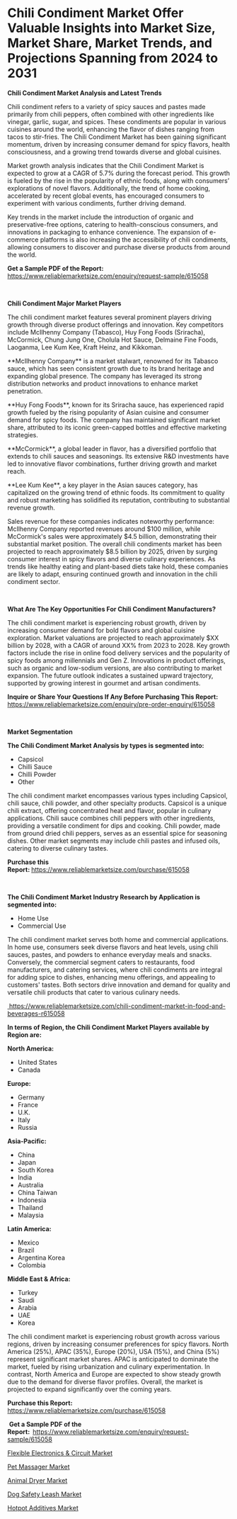 <p><h1>Chili Condiment Market Offer Valuable Insights into Market Size, Market Share, Market Trends, and Projections Spanning from 2024 to 2031</h1></p><p><strong>Chili Condiment Market Analysis and Latest Trends</strong></p>
<p><p>Chili condiment refers to a variety of spicy sauces and pastes made primarily from chili peppers, often combined with other ingredients like vinegar, garlic, sugar, and spices. These condiments are popular in various cuisines around the world, enhancing the flavor of dishes ranging from tacos to stir-fries. The Chili Condiment Market has been gaining significant momentum, driven by increasing consumer demand for spicy flavors, health consciousness, and a growing trend towards diverse and global cuisines.</p><p>Market growth analysis indicates that the Chili Condiment Market is expected to grow at a CAGR of 5.7% during the forecast period. This growth is fueled by the rise in the popularity of ethnic foods, along with consumers’ explorations of novel flavors. Additionally, the trend of home cooking, accelerated by recent global events, has encouraged consumers to experiment with various condiments, further driving demand.</p><p>Key trends in the market include the introduction of organic and preservative-free options, catering to health-conscious consumers, and innovations in packaging to enhance convenience. The expansion of e-commerce platforms is also increasing the accessibility of chili condiments, allowing consumers to discover and purchase diverse products from around the world.</p></p>
<p><strong>Get a Sample PDF of the Report:&nbsp;</strong> <a href="https://www.reliablemarketsize.com/enquiry/request-sample/615058?utm_campaign=1131&utm_medium=2&utm_source=Github&utm_content=ia&utm_term=01102024&utm_id=chili-condiment">https://www.reliablemarketsize.com/enquiry/request-sample/615058</a></p>
<p>&nbsp;</p>
<p><strong>Chili Condiment Major Market Players</strong></p>
<p><p>The chili condiment market features several prominent players driving growth through diverse product offerings and innovation. Key competitors include McIlhenny Company (Tabasco), Huy Fong Foods (Sriracha), McCormick, Chung Jung One, Cholula Hot Sauce, Delmaine Fine Foods, Laoganma, Lee Kum Kee, Kraft Heinz, and Kikkoman.</p><p>**McIlhenny Company** is a market stalwart, renowned for its Tabasco sauce, which has seen consistent growth due to its brand heritage and expanding global presence. The company has leveraged its strong distribution networks and product innovations to enhance market penetration. </p><p>**Huy Fong Foods**, known for its Sriracha sauce, has experienced rapid growth fueled by the rising popularity of Asian cuisine and consumer demand for spicy foods. The company has maintained significant market share, attributed to its iconic green-capped bottles and effective marketing strategies. </p><p>**McCormick**, a global leader in flavor, has a diversified portfolio that extends to chili sauces and seasonings. Its extensive R&D investments have led to innovative flavor combinations, further driving growth and market reach.</p><p>**Lee Kum Kee**, a key player in the Asian sauces category, has capitalized on the growing trend of ethnic foods. Its commitment to quality and robust marketing has solidified its reputation, contributing to substantial revenue growth.</p><p>Sales revenue for these companies indicates noteworthy performance: McIlhenny Company reported revenues around $100 million, while McCormick's sales were approximately $4.5 billion, demonstrating their substantial market position. The overall chili condiments market has been projected to reach approximately $8.5 billion by 2025, driven by surging consumer interest in spicy flavors and diverse culinary experiences. As trends like healthy eating and plant-based diets take hold, these companies are likely to adapt, ensuring continued growth and innovation in the chili condiment sector.</p></p>
<p>&nbsp;</p>
<p><strong>What Are The Key Opportunities For Chili Condiment Manufacturers?</strong></p>
<p><p>The chili condiment market is experiencing robust growth, driven by increasing consumer demand for bold flavors and global cuisine exploration. Market valuations are projected to reach approximately $XX billion by 2028, with a CAGR of around XX% from 2023 to 2028. Key growth factors include the rise in online food delivery services and the popularity of spicy foods among millennials and Gen Z. Innovations in product offerings, such as organic and low-sodium versions, are also contributing to market expansion. The future outlook indicates a sustained upward trajectory, supported by growing interest in gourmet and artisan condiments.</p></p>
<p><strong>Inquire or Share Your Questions If Any Before Purchasing This Report:</strong> <a href="https://www.reliablemarketsize.com/enquiry/pre-order-enquiry/615058?utm_campaign=1131&utm_medium=2&utm_source=Github&utm_content=ia&utm_term=01102024&utm_id=chili-condiment">https://www.reliablemarketsize.com/enquiry/pre-order-enquiry/615058</a></p>
<p>&nbsp;</p>
<p><strong>Market Segmentation</strong></p>
<p><strong>The Chili Condiment Market Analysis by types is segmented into:</strong></p>
<p><ul><li>Capsicol</li><li>Chilli Sauce</li><li>Chilli Powder</li><li>Other</li></ul></p>
<p><p>The chili condiment market encompasses various types including Capsicol, chili sauce, chili powder, and other specialty products. Capsicol is a unique chili extract, offering concentrated heat and flavor, popular in culinary applications. Chili sauce combines chili peppers with other ingredients, providing a versatile condiment for dips and cooking. Chili powder, made from ground dried chili peppers, serves as an essential spice for seasoning dishes. Other market segments may include chili pastes and infused oils, catering to diverse culinary tastes.</p></p>
<p><strong>Purchase this Report:&nbsp;</strong><a href="https://www.reliablemarketsize.com/purchase/615058?utm_campaign=1131&utm_medium=2&utm_source=Github&utm_content=ia&utm_term=01102024&utm_id=chili-condiment">https://www.reliablemarketsize.com/purchase/615058</a></p>
<p>&nbsp;</p>
<p><strong>The Chili Condiment Market Industry Research by Application is segmented into:</strong></p>
<p><ul><li>Home Use</li><li>Commercial Use</li></ul></p>
<p><p>The chili condiment market serves both home and commercial applications. In home use, consumers seek diverse flavors and heat levels, using chili sauces, pastes, and powders to enhance everyday meals and snacks. Conversely, the commercial segment caters to restaurants, food manufacturers, and catering services, where chili condiments are integral for adding spice to dishes, enhancing menu offerings, and appealing to customers' tastes. Both sectors drive innovation and demand for quality and versatile chili products that cater to various culinary needs.</p></p>
<p><a href="https://www.reliablemarketsize.com/chili-condiment-market-in-food-and-beverages-r615058?utm_campaign=1131&utm_medium=2&utm_source=Github&utm_content=ia&utm_term=01102024&utm_id=chili-condiment">&nbsp;https://www.reliablemarketsize.com/chili-condiment-market-in-food-and-beverages-r615058</a></p>
<p><strong>In terms of Region, the Chili Condiment Market Players available by Region are:</strong></p>
<p>
    <p> <strong> North America: </strong>
        <ul>
            <li>United States</li>
            <li>Canada</li>
        </ul>
        </p> 
    <p> <strong> Europe: </strong>
        <ul>
            <li>Germany</li>
            <li>France</li>
            <li>U.K.</li>
            <li>Italy</li>
            <li>Russia</li>
        </ul>
        </p> 
    <p> <strong> Asia-Pacific: </strong>
        <ul>
            <li>China</li>
            <li>Japan</li>
            <li>South Korea</li>
            <li>India</li>
            <li>Australia</li>
            <li>China Taiwan</li>
            <li>Indonesia</li>
            <li>Thailand</li>
            <li>Malaysia</li>
        </ul>
        </p> 
    <p> <strong> Latin America: </strong>
        <ul>
            <li>Mexico</li>
            <li>Brazil</li>
            <li>Argentina Korea</li>
            <li>Colombia</li>
        </ul>
        </p> 
    <p> <strong> Middle East & Africa: </strong>
        <ul>
            <li>Turkey</li>
            <li>Saudi</li>
            <li>Arabia</li>
            <li>UAE</li>
            <li>Korea</li>
        </ul>
    </p>
    </p>
<p><p>The chili condiment market is experiencing robust growth across various regions, driven by increasing consumer preferences for spicy flavors. North America (25%), APAC (35%), Europe (20%), USA (15%), and China (5%) represent significant market shares. APAC is anticipated to dominate the market, fueled by rising urbanization and culinary experimentation. In contrast, North America and Europe are expected to show steady growth due to the demand for diverse flavor profiles. Overall, the market is projected to expand significantly over the coming years.</p></p>
<p><strong>Purchase this Report: </strong><a href="https://www.reliablemarketsize.com/purchase/615058?utm_campaign=1131&utm_medium=2&utm_source=Github&utm_content=ia&utm_term=01102024&utm_id=chili-condiment">https://www.reliablemarketsize.com/purchase/615058</a></p>
<p>&nbsp;<strong>Get a Sample PDF of the Report:&nbsp;&nbsp;</strong><a href="https://www.reliablemarketsize.com/enquiry/request-sample/615058?utm_campaign=1131&utm_medium=2&utm_source=Github&utm_content=ia&utm_term=01102024&utm_id=chili-condiment">https://www.reliablemarketsize.com/enquiry/request-sample/615058</a></p>
<p><strong></strong></p>
<p><p><a href="https://issuu.com/reportprime-2/docs/flexible-electronics-circuit-market_12bb4e8499d522?utm_campaign=1131&utm_medium=2&utm_source=Github&utm_content=ia&utm_term=01102024&utm_id=chili-condiment">Flexible Electronics & Circuit Market</a></p><p><a href="https://www.linkedin.com/pulse/global-pet-massager-market-status-2024-2031-forecast-cb94f?utm_campaign=1131&utm_medium=2&utm_source=Github&utm_content=ia&utm_term=01102024&utm_id=chili-condiment">Pet Massager Market</a></p><p><a href="https://www.linkedin.com/pulse/animal-dryer-market-global-regional-analysis-focus-region-country-level-e9cvf?utm_campaign=1131&utm_medium=2&utm_source=Github&utm_content=ia&utm_term=01102024&utm_id=chili-condiment">Animal Dryer Market</a></p><p><a href="https://www.linkedin.com/pulse/what-innovations-shaping-dog-safety-leash-market-application-s1a4f?utm_campaign=1131&utm_medium=2&utm_source=Github&utm_content=ia&utm_term=01102024&utm_id=chili-condiment">Dog Safety Leash Market</a></p><p><a href="https://issuu.com/reportprime-2/docs/hotpot-additives-market-size-2030.p_9f8c2b4c04cfb9?utm_campaign=1131&utm_medium=2&utm_source=Github&utm_content=ia&utm_term=01102024&utm_id=chili-condiment">Hotpot Additives Market</a></p></p>